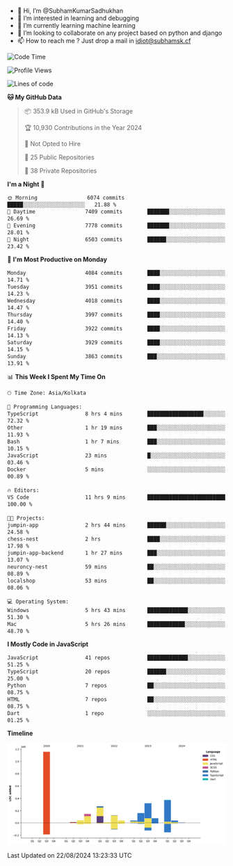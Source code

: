 - 👋 Hi, I’m @SubhamKumarSadhukhan
- 👀 I’m interested in learning and debugging
- 🌱 I’m currently learning machine learning
- 💞️ I’m looking to collaborate on any project based on python and django
- 📫 How to reach me ?
      Just drop a mail in idiot@subhamsk.cf

<!---
SubhamKumarSadhukhan/SubhamKumarSadhukhan is a ✨ special ✨ repository because its `README.md` (this file) appears on your GitHub profile.
You can click the Preview link to take a look at your changes.
--->


<!--START_SECTION:waka-->
![Code Time](http://img.shields.io/badge/Code%20Time-2%2C418%20hrs%2056%20mins-blue)

![Profile Views](http://img.shields.io/badge/Profile%20Views-1-blue)

![Lines of code](https://img.shields.io/badge/From%20Hello%20World%20I%27ve%20Written-2.8%20million%20lines%20of%20code-blue)

**🐱 My GitHub Data** 

> 📦 353.9 kB Used in GitHub's Storage 
 > 
> 🏆 10,930 Contributions in the Year 2024
 > 
> 🚫 Not Opted to Hire
 > 
> 📜 25 Public Repositories 
 > 
> 🔑 38 Private Repositories 
 > 
**I'm a Night 🦉** 

```text
🌞 Morning                6074 commits        █████░░░░░░░░░░░░░░░░░░░░   21.88 % 
🌆 Daytime                7409 commits        ███████░░░░░░░░░░░░░░░░░░   26.69 % 
🌃 Evening                7778 commits        ███████░░░░░░░░░░░░░░░░░░   28.01 % 
🌙 Night                  6503 commits        ██████░░░░░░░░░░░░░░░░░░░   23.42 % 
```
📅 **I'm Most Productive on Monday** 

```text
Monday                   4084 commits        ████░░░░░░░░░░░░░░░░░░░░░   14.71 % 
Tuesday                  3951 commits        ████░░░░░░░░░░░░░░░░░░░░░   14.23 % 
Wednesday                4018 commits        ████░░░░░░░░░░░░░░░░░░░░░   14.47 % 
Thursday                 3997 commits        ████░░░░░░░░░░░░░░░░░░░░░   14.40 % 
Friday                   3922 commits        ████░░░░░░░░░░░░░░░░░░░░░   14.13 % 
Saturday                 3929 commits        ████░░░░░░░░░░░░░░░░░░░░░   14.15 % 
Sunday                   3863 commits        ███░░░░░░░░░░░░░░░░░░░░░░   13.91 % 
```


📊 **This Week I Spent My Time On** 

```text
🕑︎ Time Zone: Asia/Kolkata

💬 Programming Languages: 
TypeScript               8 hrs 4 mins        ██████████████████░░░░░░░   72.32 % 
Other                    1 hr 19 mins        ███░░░░░░░░░░░░░░░░░░░░░░   11.93 % 
Bash                     1 hr 7 mins         ███░░░░░░░░░░░░░░░░░░░░░░   10.15 % 
JavaScript               23 mins             █░░░░░░░░░░░░░░░░░░░░░░░░   03.46 % 
Docker                   5 mins              ░░░░░░░░░░░░░░░░░░░░░░░░░   00.89 % 

🔥 Editors: 
VS Code                  11 hrs 9 mins       █████████████████████████   100.00 % 

🐱‍💻 Projects: 
jumpin-app               2 hrs 44 mins       ██████░░░░░░░░░░░░░░░░░░░   24.58 % 
chess-nest               2 hrs               ████░░░░░░░░░░░░░░░░░░░░░   17.98 % 
jumpin-app-backend       1 hr 27 mins        ███░░░░░░░░░░░░░░░░░░░░░░   13.07 % 
neuroncy-nest            59 mins             ██░░░░░░░░░░░░░░░░░░░░░░░   08.89 % 
localshop                53 mins             ██░░░░░░░░░░░░░░░░░░░░░░░   08.06 % 

💻 Operating System: 
Windows                  5 hrs 43 mins       █████████████░░░░░░░░░░░░   51.30 % 
Mac                      5 hrs 26 mins       ████████████░░░░░░░░░░░░░   48.70 % 
```

**I Mostly Code in JavaScript** 

```text
JavaScript               41 repos            █████████████░░░░░░░░░░░░   51.25 % 
TypeScript               20 repos            ██████░░░░░░░░░░░░░░░░░░░   25.00 % 
Python                   7 repos             ██░░░░░░░░░░░░░░░░░░░░░░░   08.75 % 
HTML                     7 repos             ██░░░░░░░░░░░░░░░░░░░░░░░   08.75 % 
Dart                     1 repo              ░░░░░░░░░░░░░░░░░░░░░░░░░   01.25 % 
```



**Timeline**

![Lines of Code chart](https://raw.githubusercontent.com/SubhamKumarSadhukhan/SubhamKumarSadhukhan/main/assets/bar_graph.png)


 Last Updated on 22/08/2024 13:23:33 UTC
<!--END_SECTION:waka-->

